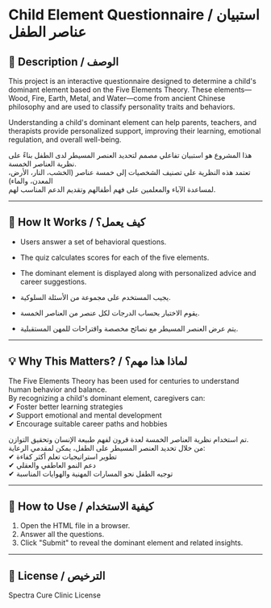 # Child Element Questionnaire / استبيان عناصر الطفل

## 📌 Description / الوصف
This project is an interactive questionnaire designed to determine a child's dominant element based on the Five Elements Theory. These elements—Wood, Fire, Earth, Metal, and Water—come from ancient Chinese philosophy and are used to classify personality traits and behaviors.

Understanding a child's dominant element can help parents, teachers, and therapists provide personalized support, improving their learning, emotional regulation, and overall well-being.

هذا المشروع هو استبيان تفاعلي مصمم لتحديد العنصر المسيطر لدى الطفل بناءً على نظرية العناصر الخمسة.  
تعتمد هذه النظرية على تصنيف الشخصيات إلى خمسة عناصر (الخشب، النار، الأرض، المعدن، والماء)  
لمساعدة الآباء والمعلمين على فهم أطفالهم وتقديم الدعم المناسب لهم.

---

## 🎯 How It Works / كيف يعمل؟
- Users answer a set of behavioral questions.
- The quiz calculates scores for each of the five elements.
- The dominant element is displayed along with personalized advice and career suggestions.

- يجيب المستخدم على مجموعة من الأسئلة السلوكية.
- يقوم الاختبار بحساب الدرجات لكل عنصر من العناصر الخمسة.
- يتم عرض العنصر المسيطر مع نصائح مخصصة واقتراحات للمهن المستقبلية.

---

## 💡 Why This Matters? / لماذا هذا مهم؟
The Five Elements Theory has been used for centuries to understand human behavior and balance.  
By recognizing a child's dominant element, caregivers can:  
✔ Foster better learning strategies  
✔ Support emotional and mental development  
✔ Encourage suitable career paths and hobbies  

تم استخدام نظرية العناصر الخمسة لعدة قرون لفهم طبيعة الإنسان وتحقيق التوازن.  
من خلال تحديد العنصر المسيطر على الطفل، يمكن لمقدمي الرعاية:  
✔ تطوير استراتيجيات تعلم أكثر كفاءة  
✔ دعم النمو العاطفي والعقلي  
✔ توجيه الطفل نحو المسارات المهنية والهوايات المناسبة  

---

## 📖 How to Use / كيفية الاستخدام
1. Open the HTML file in a browser.
2. Answer all the questions.
3. Click "Submit" to reveal the dominant element and related insights.


---

## 📜 License / الترخيص
Spectra Cure Clinic License
